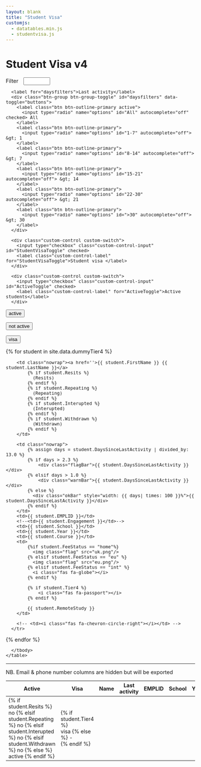 ```yaml
---
layout: blank
title: "Student Visa"
customjs:
  - datatables.min.js
  - studentvisa.js
---
```


<link rel="stylesheet" type="text/css" href="datatables.min.css">

<style>
body            {font-size: 90%}
h1              {padding-bottom: 15spx}
.nowrap         {white-space: nowrap;}

table i         {font-size: 20px; padding-left: 0.5em}

.flag           {height: 24px; width: 24px; vertical-align: middle;  margin-right: 0.5em}
.fa-globe       {font-size: 24px; color: #1D8348; margin-right: 0.5em; padding-left: 0}
.fa-chevron-circle-right {color: #007bff}
.fa-passport    {color:  #ccc; padding-left: 0}

.flagBar    {background: #d80f2a; width: 100%; color: white; padding: 2px 4px;}
.warnBar    {background: #f8c400; width: 100%; padding: 2px 4px;}
.okBar      {background: rgba(0, 155, 189, 0.4); padding: 2px 4px;}

/* Yellow-eyed penguin & opaque uon blue */
.flagBar    {background: #D04E59; width: 100%; color: white; padding: 2px 4px;}
.warnBar    {background: #FAE093; width: 100%; padding: 2px 4px;}
.okBar      {background: rgba(0, 155, 189, 0.4); padding: 2px 4px;}

div.dataTables_wrapper div.dataTables_filter { text-align: left; }

.dataTables_info      {float: left;}
.dataTables_paginate  {}
.controlsbottom             {margin-top:10px}
.filters {display: none}


.form-inline label            {padding-right: 0.7em}
.form-inline input            {margin-right: 2em}
.form-inline .btn-group       {margin-right: 2em}
.form-inline .custom-switch   {margin-right: 1em}
label i                       {padding-right: 0.25em}
</style>




<div class="container">
  <h1>Student Visa v4</h1>

  <form class="form-inline">
      <label for="Filter">Filter</label>
      <input type="text" class="form-control" id="Filter" size="6">

      <label for="daysfilters">Last activity</label>
      <div class="btn-group btn-group-toggle" id="daysfilters" data-toggle="buttons">
        <label class="btn btn-outline-primary active">
          <input type="radio" name="options" id="All" autocomplete="off" checked> All
        </label>
        <label class="btn btn-outline-primary">
          <input type="radio" name="options" id="1-7" autocomplete="off"> &gt; 1
        </label>
        <label class="btn btn-outline-primary">
          <input type="radio" name="options" id="8-14" autocomplete="off"> &gt; 7
        </label>
        <label class="btn btn-outline-primary">
          <input type="radio" name="options" id="15-21" autocomplete="off"> &gt; 14
        </label>
        <label class="btn btn-outline-primary">
          <input type="radio" name="options" id="22-30" autocomplete="off"> &gt; 21
        </label>
        <label class="btn btn-outline-primary">
          <input type="radio" name="options" id=">30" autocomplete="off"> &gt; 30
        </label>
      </div>

      <div class="custom-control custom-switch">
        <input type="checkbox" class="custom-control-input" id="StudentVisaToggle" checked>
        <label class="custom-control-label" for="StudentVisaToggle">Student visa </label>
      </div>

      <div class="custom-control custom-switch">
        <input type="checkbox" class="custom-control-input" id="ActiveToggle" checked>
        <label class="custom-control-label" for="ActiveToggle">Active students</label>
      </div>



<button class="btn btn-primary" id="filterActive">active</button>

<button class="btn btn-secondary" id="filterNotActive">not active</button>

<button class="btn btn-primary" id="filterVisa">visa</button>


  </form>






  <table class="table table-hover table-sm" id="DataTable" >
    <thead class="thead-dark">
      <tr>
      <!-- first 2 are hidden; just for filters -->
       <th scope="col">Active</th>
       <th scope="col">Visa</th>
        <th scope="col">Name</th>
        <th scope="col" >Last activity</th>
        <th scope="col">EMPLID</th>
        <!--<th scope="col">Engage</th>   -->
        <th scope="col">School</th>
        <th scope="col">Yr</th>
        <th scope="col">Course</th>
        <th scope="col">Status</th>
        <!-- <th scope="col"></th>  -->
      </tr>
    </thead>
    <tbody>

{% for student in site.data.dummyTier4 %}
      <tr>
        <!-- hidden col for filters: active -->
        <td>
            {% if student.Resits %}
              no
            {% elsif student.Repeating %}
              no
            {% elsif student.Interupted %}
              no
            {% elsif student.Withdrawn %}
              no
            {% else %}
              active
            {% endif %}
        </td>
        <!-- hidden col for filters: visa -->
        <td>
            {% if student.Tier4 %}     
                visa
            {% else %}
                -               
            {% endif %}
        </td>         

        <td class="nowrap"><a href=''>{{ student.FirstName }} {{ student.LastName }}</a>
            {% if student.Resits %}
              (Resits)
            {% endif %}
            {% if student.Repeating %}
              (Repeating)
            {% endif %}
            {% if student.Interupted %}
              (Interupted)
            {% endif %}
            {% if student.Withdrawn %}
              (Withdrawn)
            {% endif %}                
        </td>

        <td class="nowrap">
            {% assign days = student.DaysSinceLastActivity | divided_by: 13.0 %}
            {% if days > 2.3 %}
                <div class="flagBar">{{ student.DaysSinceLastActivity }}</div>
            {% elsif days > 1.0 %}
                <div class="warnBar">{{ student.DaysSinceLastActivity }}</div>
            {% else %}
              <div class="okBar" style="width: {{ days| times: 100 }}%">{{ student.DaysSinceLastActivity }}</div>
            {% endif %}
        </td>
        <td>{{ student.EMPLID }}</td>
        <!--<td>{{ student.Engagement }}</td>-->
        <td>{{ student.School }}</td>
        <td>{{ student.Year }}</td>
        <td>{{ student.Course }}</td>
        <td>
            {%if student.FeeStatus == "home"%}
              <img class="flag" src="uk.png"/>
            {% elsif student.FeeStatus == "eu" %}
              <img class="flag" src="eu.png"/>
            {% elsif student.FeeStatus == "int" %}     
              <i class="fas fa-globe"></i>
            {% endif %}

            {% if student.Tier4 %}     
                <i class="fas fa-passport"></i>
            {% endif %}

            {{ student.RemoteStudy }}
        </td>   

        <!-- <td><i class="fas fa-chevron-circle-right"></i></td> -->
      </tr>
{% endfor %}

      </tbody>
    </table>

<hr/>
<p>NB. Email & phone number columns are hidden but will be exported</p>

</div>
